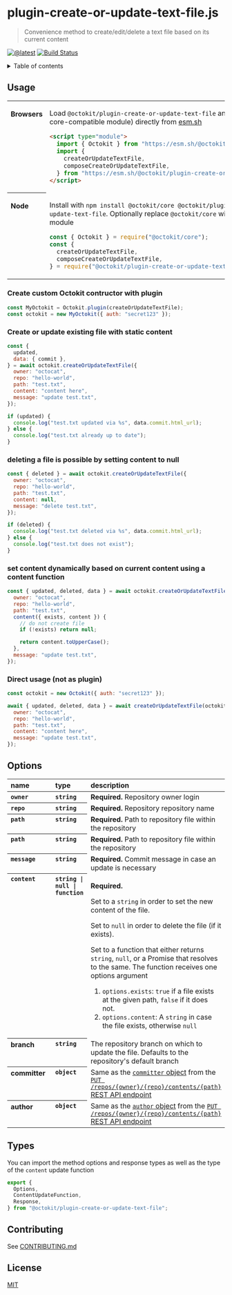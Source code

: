 # plugin-create-or-update-text-file.js

> Convenience method to create/edit/delete a text file based on its current content

[![@latest](https://img.shields.io/npm/v/@octokit/plugin-create-or-update-text-file.svg)](https://www.npmjs.com/package/@octokit/plugin-create-or-update-text-file)
[![Build Status](https://github.com/octokit/plugin-create-or-update-text-file.js/workflows/Test/badge.svg)](https://github.com/octokit/plugin-create-or-update-text-file.js/actions?query=workflow%3ATest+branch%3Amain)

<details><summary>Table of contents</summary>

<!-- toc -->

- [Usage](#usage)
  - [Create custom Octokit contructor with plugin](#create-custom-octokit-contructor-with-plugin)
  - [Create or update existing file with static content](#create-or-update-existing-file-with-static-content)
  - [deleting a file is possible by setting content to null](#deleting-a-file-is-possible-by-setting-content-to-null)
  - [set content dynamically based on current content using a content function](#set-content-dynamically-based-on-current-content-using-a-content-function)
  - [Direct usage (not as plugin)](#direct-usage-not-as-plugin)
- [Options](#options)
- [Types](#types)
- [Contributing](#contributing)
- [License](#license)

<!-- tocstop -->

</details>

## Usage

<table>
<tbody valign=top align=left>
<tr><th>

Browsers

</th><td width=100%>

Load `@octokit/plugin-create-or-update-text-file` and [`@octokit/core`](https://github.com/octokit/core.js) (or core-compatible module) directly from [esm.sh](https://esm.sh)

```html
<script type="module">
  import { Octokit } from "https://esm.sh/@octokit/core";
  import {
    createOrUpdateTextFile,
    composeCreateOrUpdateTextFile,
  } from "https://esm.sh/@octokit/plugin-create-or-update-text-file";
</script>
```

</td></tr>
<tr><th>

Node

</th><td>

Install with `npm install @octokit/core @octokit/plugin-create-or-update-text-file`. Optionally replace `@octokit/core` with a compatible module

```js
const { Octokit } = require("@octokit/core");
const {
  createOrUpdateTextFile,
  composeCreateOrUpdateTextFile,
} = require("@octokit/plugin-create-or-update-text-file");
```

</td></tr>
</tbody>
</table>

### Create custom Octokit contructor with plugin

```js
const MyOctokit = Octokit.plugin(createOrUpdateTextFile);
const octokit = new MyOctokit({ auth: "secret123" });
```

### Create or update existing file with static content

```js
const {
  updated,
  data: { commit },
} = await octokit.createOrUpdateTextFile({
  owner: "octocat",
  repo: "hello-world",
  path: "test.txt",
  content: "content here",
  message: "update test.txt",
});

if (updated) {
  console.log("test.txt updated via %s", data.commit.html_url);
} else {
  console.log("test.txt already up to date");
}
```

### deleting a file is possible by setting content to null

```js
const { deleted } = await octokit.createOrUpdateTextFile({
  owner: "octocat",
  repo: "hello-world",
  path: "test.txt",
  content: null,
  message: "delete test.txt",
});

if (deleted) {
  console.log("test.txt deleted via %s", data.commit.html_url);
} else {
  console.log("test.txt does not exist");
}
```

### set content dynamically based on current content using a content function

```js
const { updated, deleted, data } = await octokit.createOrUpdateTextFile({
  owner: "octocat",
  repo: "hello-world",
  path: "test.txt",
  content({ exists, content }) {
    // do not create file
    if (!exists) return null;

    return content.toUpperCase();
  },
  message: "update test.txt",
});
```

### Direct usage (not as plugin)

```js
const octokit = new Octokit({ auth: "secret123" });

await { updated, deleted, data } = await createOrUpdateTextFile(octokit, {
  owner: "octocat",
  repo: "hello-world",
  path: "test.txt",
  content: "content here",
  message: "update test.txt",
});
```

## Options

<table width="100%">
  <thead align=left>
    <tr>
      <th width=150>
        name
      </th>
      <th width=70>
        type
      </th>
      <th>
        description
      </th>
    </tr>
  </thead>
  <tbody align=left valign=top>
    <tr>
      <th>
        <code>owner</code>
      </th>
      <th>
        <code>string</code>
      </th>
      <td>
        <strong>Required.</strong> Repository owner login
      </td>
    </tr>
    <tr>
      <th>
        <code>repo</code>
      </th>
      <th>
        <code>string</code>
      </th>
      <td>
        <strong>Required.</strong> Repository repository name
      </td>
    </tr>
    <tr>
      <th>
        <code>path</code>
      </th>
      <th>
        <code>string</code>
      </th>
      <td>
        <strong>Required.</strong> Path to repository file within the repository
      </td>
    </tr>
    <tr>
      <th>
        <code>path</code>
      </th>
      <th>
        <code>string</code>
      </th>
      <td>
        <strong>Required.</strong> Path to repository file within the repository
      </td>
    </tr>
    <tr>
      <th>
        <code>message</code>
      </th>
      <th>
        <code>string</code>
      </th>
      <td>
        <strong>Required.</strong> Commit message in case an update is necessary
      </td>
    </tr>
    <tr>
      <th>
        <code>content</code>
      </th>
      <th>
        <code>string | null | function</code>
      </th>
      <td>

**Required.**

Set to a `string` in order to set the new content of the file.

Set to `null` in order to delete the file (if it exists).

Set to a function that either returns `string`, `null`, or a Promise that resolves to the same. The function receives one options argument

1. `options.exists`: `true` if a file exists at the given path, `false` if it does not.
2. `options.content`: A `string` in case the file exists, otherwise `null`

</td>
    </tr>
    <tr>
      <th>branch</th>
      <th><code>string</code></th>
      <td>The repository branch on which to update the file. Defaults to the repository's default branch</td>
    </tr>
    <tr>
      <th>committer</th>
      <th><code>object</code></th>
      <td>Same as the <a href="https://docs.github.com/en/rest/reference/repos#committer-object"><code>committer</code> object</a> from the <a href="https://docs.github.com/en/rest/reference/repos#create-or-update-file-contents"><code>PUT /repos/{owner}/{repo}/contents/{path}</code> REST API endpoint</a></td>
    </tr>
    <tr>
      <th>author</th>
      <th><code>object</code></th>
      <td>Same as the <a href="https://docs.github.com/en/rest/reference/repos#author-object"><code>author</code> object</a> from the <a href="https://docs.github.com/en/rest/reference/repos#create-or-update-file-contents"><code>PUT /repos/{owner}/{repo}/contents/{path}</code> REST API endpoint</a></td>
    </tr>
  </tbody>
</table>

## Types

You can import the method options and response types as well as the type of the `content` update function

```ts
export {
  Options,
  ContentUpdateFunction,
  Response,
} from "@octokit/plugin-create-or-update-text-file";
```

## Contributing

See [CONTRIBUTING.md](CONTRIBUTING.md)

## License

[MIT](LICENSE)
